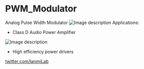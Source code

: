 # PWM_Modulator
Analog Pulse Width Modulator
![Image description](https://github.com/microhelios/PWM_Modulator/blob/master/MicroHelios_PWM_Modulator.jpg)
Applications:
  - Class D Audio Power Amplifier
  
  ![Image description](https://github.com/microhelios/PWM_Modulator/blob/master/Applications/Class_D_Amp/PWM_Modulator-Class-D-Amp.jpg)
  
  - High efficiency power drivers

<a href="https://twitter.com/lanmiLab">twitter.com/lanmiLab</a>

